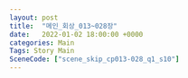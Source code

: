 ```yaml
---
layout: post
title:  "메인_회상_013~028장"
date:   2022-01-02 18:00:00 +0000
categories: Main
Tags: Story Main
SceneCode: ["scene_skip_cp013-028_q1_s10"]
---
```

